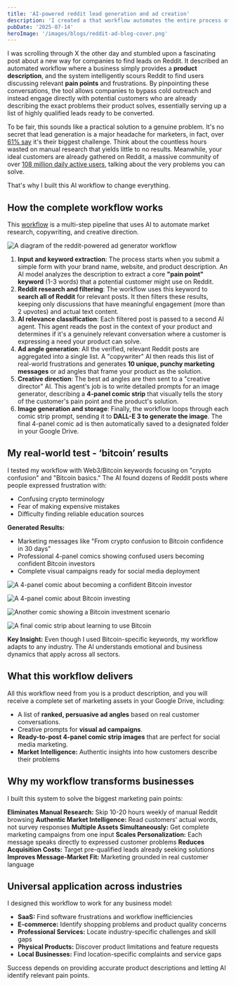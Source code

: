 ```yaml
---
title: 'AI-powered reddit lead generation and ad creation'
description: 'I created a that workflow automates the entire process of finding targeted leads on Reddit and turning their exact pain points into ready-to-use marketing assets.'
pubDate: '2025-07-14'
heroImage: '/images/blogs/reddit-ad-blog-cover.png'
---
```


I was scrolling through X the other day and stumbled upon a fascinating post about a new way for companies to find leads on Reddit. It described an automated workflow where a business simply provides a **product description**, and the system intelligently scours Reddit to find users discussing relevant **pain points** and frustrations. By pinpointing these conversations, the tool allows companies to bypass cold outreach and instead engage directly with potential customers who are already describing the exact problems their product solves, essentially serving up a list of highly qualified leads ready to be converted.

To be fair, this sounds like a practical solution to a genuine problem. It's no secret that lead generation is a major headache for marketers, in fact, over [61% say](https://blog.hubspot.com/marketing/lead-generation-tools) it's their biggest challenge. Think about the countless hours wasted on manual research that yields little to no results. Meanwhile, your ideal customers are already gathered on Reddit, a massive community of over [108 million daily active users](https://www.statista.com/statistics/1453133/reddit-quarterly-dau-by-online-status/), talking about the very problems you can solve.

That's why I built this AI workflow to change everything.

## **How the complete workflow works**

This [workflow](https://github.com/Toms-x/automation-projects/tree/main/reddit-ad) is a multi-step pipeline that uses AI to automate market research, copywriting, and creative direction.

![A diagram of the reddit-powered ad generator workflow](/images/blogs/reddit-ad-workflow.png)

1.  **Input and keyword extraction**: The process starts when you submit a simple form with your brand name, website, and product description. An AI model analyzes the description to extract a core **"pain point" keyword** (1-3 words) that a potential customer might use on Reddit.
2.  **Reddit research and filtering**: The workflow uses this keyword to **search all of Reddit** for relevant posts. It then filters these results, keeping only discussions that have meaningful engagement (more than 2 upvotes) and actual text content.
3.  **AI relevance classification**: Each filtered post is passed to a second AI agent. This agent reads the post in the context of your product and determines if it's a genuinely relevant conversation where a customer is expressing a need your product can solve.
4.  **Ad angle generation**: All the verified, relevant Reddit posts are aggregated into a single list. A "copywriter" AI then reads this list of real-world frustrations and generates **10 unique, punchy marketing messages** or ad angles that frame your product as the solution.
5.  **Creative direction**: The best ad angles are then sent to a "creative director" AI. This agent's job is to write detailed prompts for an image generator, describing a **4-panel comic strip** that visually tells the story of the customer's pain point and the product's solution.
6.  **Image generation and storage**: Finally, the workflow loops through each comic strip prompt, sending it to **DALL-E 3 to generate the image**. The final 4-panel comic ad is then automatically saved to a designated folder in your Google Drive.

## **My real-world test - ‘bitcoin’ results**

I tested my workflow with Web3/Bitcoin keywords focusing on "crypto confusion" and "Bitcoin basics." The AI found dozens of Reddit posts where people expressed frustration with:

* Confusing crypto terminology
* Fear of making expensive mistakes
* Difficulty finding reliable education sources

**Generated Results:**

* Marketing messages like "From crypto confusion to Bitcoin confidence in 30 days"
* Professional 4-panel comics showing confused users becoming confident Bitcoin investors
* Complete visual campaigns ready for social media deployment

![A 4-panel comic about becoming a confident Bitcoin investor](/images/1.png)

![A 4-panel comic about Bitcoin investing](/images/blogs/2.png)

![Another comic showing a Bitcoin investment scenario](/images/blogs/3.png)

![A final comic strip about learning to use Bitcoin](/images/blogs/4.png)

**Key Insight:** Even though I used Bitcoin-specific keywords, my workflow adapts to any industry. The AI understands emotional and business dynamics that apply across all sectors.

## **What this workflow delivers**

All this workflow need from you is a product description, and you will receive a complete set of marketing assets in your Google Drive, including:

* A list of **ranked, persuasive ad angles** based on real customer conversations.
* Creative prompts for **visual ad campaigns**.
* **Ready-to-post 4-panel comic strip images** that are perfect for social media marketing.
* **Market Intelligence:** Authentic insights into how customers describe their problems

## **Why my workflow transforms businesses**

I built this system to solve the biggest marketing pain points:

**Eliminates Manual Research:** Skip 10-20 hours weekly of manual Reddit browsing
**Authentic Market Intelligence:** Read customers' actual words, not survey responses
**Multiple Assets Simultaneously:** Get complete marketing campaigns from one input
**Scales Personalization:** Each message speaks directly to expressed customer problems
**Reduces Acquisition Costs:** Target pre-qualified leads already seeking solutions
**Improves Message-Market Fit:** Marketing grounded in real customer language

## **Universal application across industries**

I designed this workflow to work for any business model:

* **SaaS:** Find software frustrations and workflow inefficiencies
* **E-commerce:** Identify shopping problems and product quality concerns
* **Professional Services:** Locate industry-specific challenges and skill gaps
* **Physical Products:** Discover product limitations and feature requests
* **Local Businesses:** Find location-specific complaints and service gaps

Success depends on providing accurate product descriptions and letting AI identify relevant pain points.
